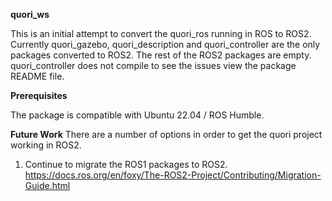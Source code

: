 **quori_ws**

This is an initial attempt to convert the quori_ros running in ROS to ROS2. Currently quori_gazebo, quori_description and quori_controller are the only packages converted to ROS2. The rest of the ROS2 packages are empty. quori_controller does not compile to see the issues view the package README file. 

**Prerequisites**

The package is compatible with Ubuntu 22.04 / ROS Humble.

**Future Work**
There are a number of options in order to get the quori project working in ROS2.

1. Continue to migrate the ROS1 packages to ROS2. https://docs.ros.org/en/foxy/The-ROS2-Project/Contributing/Migration-Guide.html
